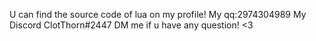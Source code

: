 U can find the source code of lua on my profile!
My qq:2974304989
My Discord ClotThorn#2447
DM me if u have any question!
<3
